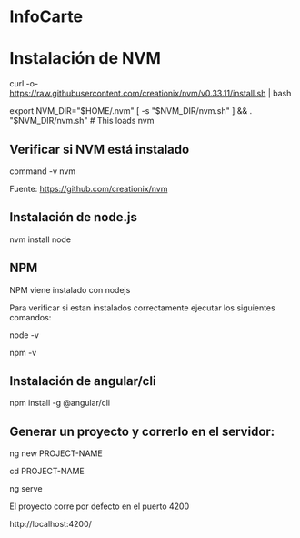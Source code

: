 # InfoCarte

# Instalación de NVM

curl -o- https://raw.githubusercontent.com/creationix/nvm/v0.33.11/install.sh | bash

export NVM_DIR="$HOME/.nvm"
[ -s "$NVM_DIR/nvm.sh" ] && \. "$NVM_DIR/nvm.sh" # This loads nvm

## Verificar si NVM está instalado

command -v nvm

Fuente: https://github.com/creationix/nvm

## Instalación de node.js

nvm install node

## NPM

NPM viene instalado con nodejs

Para verificar si estan instalados correctamente ejecutar los siguientes comandos:

node -v

npm -v

## Instalación de angular/cli

npm install -g @angular/cli

## Generar un proyecto y correrlo en el servidor:

ng new PROJECT-NAME

cd PROJECT-NAME

ng serve

El proyecto corre por defecto en el puerto 4200

http://localhost:4200/

